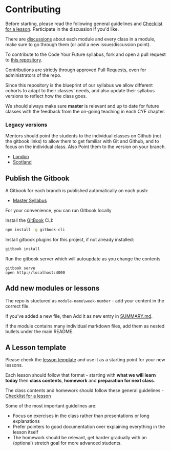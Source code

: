 # Contributing

Before starting, please read the following general guidelines and
[Checklist for a lesson](https://github.com/Code-Your-Future/syllabus/issues/9).
Participate in the discussion if you'd like.

There are [discussions](https://github.com/Code-Your-Future/syllabus/issues)
about each module and every class in a module, make sure to go through them (or
add a new issue/discussion point).

To contribute to the Code Your Future syllabus, fork and open a pull request to
[this repository](https://github.com/code-your-future/syllabus).

Contributions are strictly through approved Pull Requests, even for
administrators of the repo.

Since this repository is the blueprint of our syllabus we allow different
cohorts to adapt to their classes' needs, and also update their syllabus
versions to reflect how the class goes.

We should always make sure **master** is relevant and up to date for future
classes with the feedback from the on-going teaching in each CYF chapter.

### Legacy versions

Mentors should point the students to the individual classes on Github (not the
gitbook links) to allow them to get familiar with Git and Github, and to focus
on the individual class. Also Point them to the version on your branch.

* [London](https://codeyourfuture.github.io/syllabus-london/)
* [Scotland](https://codeyourfuture.github.io/syllabus-scotland/)

## Publish the Gitbook

A Gitbook for each branch is published automatically on each push:

* [Master Syllabus](https://code-your-future.github.io/syllabus-master/)

For your convenience, you can run Gitbook locally

Install the [GitBook](https://github.com/GitbookIO/gitbook) CLI:

```bash
npm install -g gitbook-cli
```

Install gitbook plugins for this project, if not already installed:

```bash
gitbook install
```

Run the gitbook server which will autoupdate as you change the contents

```
gitbook serve
open http://localhost:4000
```

## Add new modules or lessons

The repo is stuctured as `module-name\week-number` - add your content in the
correct file.

If you've added a new file, then Add it as new entry in
[SUMMARY.md](https://github.com/Code-Your-Future/syllabus/blob/master/SUMMARY.md).

If the module contains many individual markdown files, add them as nested
bullets under the main README.

## A Lesson template

Please check the [lesson template](lesson-template.md) and use it as a starting
point for your new lessons.

Each lesson should follow that format - starting with **what we will learn
today** then **class contents**, **homework** and **preparation for next
class**.

The class contents and homework should follow these general guidelines -
[Checklist for a lesson](https://github.com/Code-Your-Future/syllabus/issues/9)

Some of the most important guidelines are:

* Focus on exercises in the class rather than presentations or long explanations
* Prefer pointers to good documentation over explaining everything in the lesson
  itself
* The homework should be relevant, get harder gradually with an (optional)
  stretch goal for more advanced students.
